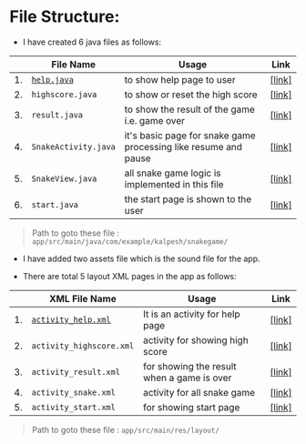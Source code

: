 # File Structure:

- I have created 6 java files as follows:

| | File Name | Usage | Link |
| - | -- | -- | -- |
| 1. | [`help.java`](https://github.com/kalpeshdusane/Fun-Coding-for-Games/blob/master/Snake%20Game/Android%20Version/SnakeGame/app/src/main/java/com/example/kalpesh/snakegame/help.java) | to show help page to user | [[link]](https://github.com/kalpeshdusane/Fun-Coding-for-Games/blob/master/Snake%20Game/Android%20Version/SnakeGame/app/src/main/java/com/example/kalpesh/snakegame/help.java) |
| 2. | `highscore.java`	| to show or reset the high score | [[link]](https://github.com/kalpeshdusane/Fun-Coding-for-Games/blob/master/Snake%20Game/Android%20Version/SnakeGame/app/src/main/java/com/example/kalpesh/snakegame/highscore.java) |
| 3. | `result.java` | to show the result of the game i.e. game over | [[link]](https://github.com/kalpeshdusane/Fun-Coding-for-Games/blob/master/Snake%20Game/Android%20Version/SnakeGame/app/src/main/java/com/example/kalpesh/snakegame/result.java) |
| 4. | `SnakeActivity.java`	| it's basic page for snake game processing like resume and pause | [[link]](https://github.com/kalpeshdusane/Fun-Coding-for-Games/blob/master/Snake%20Game/Android%20Version/SnakeGame/app/src/main/java/com/example/kalpesh/snakegame/SnakeActivity.java) |
| 5. | `SnakeView.java` | all snake game logic is implemented in this file | [[link]](https://github.com/kalpeshdusane/Fun-Coding-for-Games/blob/master/Snake%20Game/Android%20Version/SnakeGame/app/src/main/java/com/example/kalpesh/snakegame/SnakeView.java) |
| 6. | `start.java`	| the start page is shown to the user | [[link]](https://github.com/kalpeshdusane/Fun-Coding-for-Games/blob/master/Snake%20Game/Android%20Version/SnakeGame/app/src/main/java/com/example/kalpesh/snakegame/start.java) |

>Path to goto these file : `app/src/main/java/com/example/kalpesh/snakegame/`

- I have added two assets file which is the sound file for the app.

- There are total 5 layout XML pages in the app as follows:

| | XML File Name | Usage | Link |
| - | -- | -- | -- |
| 1. | [`activity_help.xml`](https://github.com/kalpeshdusane/Fun-Coding-for-Games/blob/master/Snake%20Game/Android%20Version/SnakeGame/app/src/main/res/layout/activity_help.xml) | It is an activity for help page | [[link]](https://github.com/kalpeshdusane/Fun-Coding-for-Games/blob/master/Snake%20Game/Android%20Version/SnakeGame/app/src/main/res/layout/activity_help.xml) |
| 2. | `activity_highscore.xml` | activity for showing high score | [[link]](https://github.com/kalpeshdusane/Fun-Coding-for-Games/blob/master/Snake%20Game/Android%20Version/SnakeGame/app/src/main/res/layout/activity_highscore.xml) |
| 3. | `activity_result.xml` | for showing the result when a game is over | [[link]](https://github.com/kalpeshdusane/Fun-Coding-for-Games/blob/master/Snake%20Game/Android%20Version/SnakeGame/app/src/main/res/layout/activity_result.xml) |
| 4. | `activity_snake.xml` | activity for all snake game | [[link]](https://github.com/kalpeshdusane/Fun-Coding-for-Games/blob/master/Snake%20Game/Android%20Version/SnakeGame/app/src/main/res/layout/activity_snake.xml) |
| 5. | `activity_start.xml` | for showing start page | [[link]](https://github.com/kalpeshdusane/Fun-Coding-for-Games/blob/master/Snake%20Game/Android%20Version/SnakeGame/app/src/main/res/layout/activity_start.xml) |

>Path to goto these file : `app/src/main/res/layout/`

